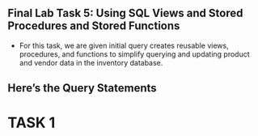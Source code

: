 ## Final Lab Task 5: Using SQL Views and Stored Procedures and Stored Functions

- For this task, we are given initial query creates reusable views, procedures, and functions to simplify querying and updating product and vendor data in the inventory database.

## Here’s the Query Statements

# TASK 1

